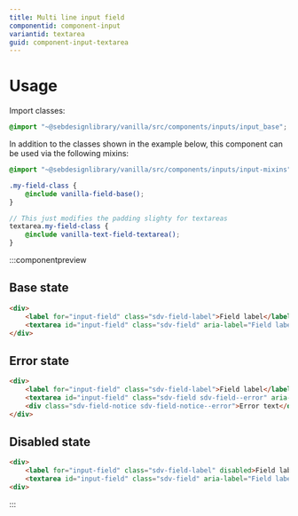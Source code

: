 ```yaml
---
title: Multi line input field
componentid: component-input
variantid: textarea
guid: component-input-textarea
---
```

# Usage
Import classes:
```scss
@import "~@sebdesignlibrary/vanilla/src/components/inputs/input_base";
```

In addition to the classes shown in the example below, this component can be used via the following mixins:
```scss
@import "~@sebdesignlibrary/vanilla/src/components/inputs/input-mixins";

.my-field-class {
    @include vanilla-field-base();
}

// This just modifies the padding slighty for textareas
textarea.my-field-class {
    @include vanilla-text-field-textarea();
}
```

:::componentpreview
## Base state
```html
<div>
    <label for="input-field" class="sdv-field-label">Field label</label>
    <textarea id="input-field" class="sdv-field" aria-label="Field label" placeholder="Input field"></textarea>
</div>
```

## Error state
```html
<div>
    <label for="input-field" class="sdv-field-label">Field label</label>
    <textarea id="input-field" class="sdv-field sdv-field--error" aria-label="Field label" placeholder="Input field"></textarea>
    <div class="sdv-field-notice sdv-field-notice--error">Error text</div>
</div>
```

## Disabled state
```html
<div>
    <label for="input-field" class="sdv-field-label" disabled>Field label</label>
    <textarea id="input-field" class="sdv-field" aria-label="Field label" placeholder="Input field" disabled></textarea>
<div>
```
:::
